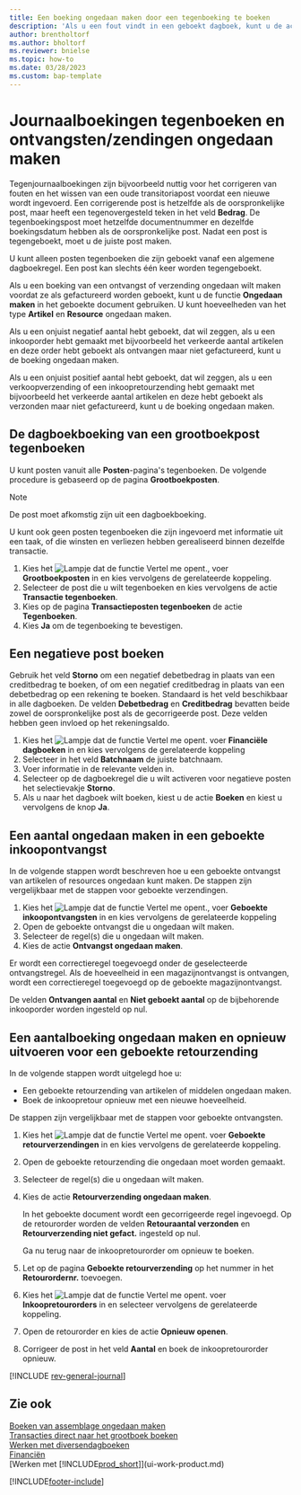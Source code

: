 ```yaml
---
title: Een boeking ongedaan maken door een tegenboeking te boeken
description: 'Als u een fout vindt in een geboekt dagboek, kunt u de actie Transactie storneren gebruiken om de boeking ongedaan te maken met een correcte audittrail.'
author: brentholtorf
ms.author: bholtorf
ms.reviewer: bnielse
ms.topic: how-to
ms.date: 03/28/2023
ms.custom: bap-template
---
```

# <a name="reverse-journal-postings-and-undo-receiptsshipments" />Journaalboekingen tegenboeken en ontvangsten/zendingen ongedaan maken

Tegenjournaalboekingen zijn bijvoorbeeld nuttig voor het corrigeren van fouten en het wissen van een oude transitoriapost voordat een nieuwe wordt ingevoerd. Een corrigerende post is hetzelfde als de oorspronkelijke post, maar heeft een tegenovergesteld teken in het veld **Bedrag**. De tegenboekingspost moet hetzelfde documentnummer en dezelfde boekingsdatum hebben als de oorspronkelijke post. Nadat een post is tegengeboekt, moet u de juiste post maken.

U kunt alleen posten tegenboeken die zijn geboekt vanaf een algemene dagboekregel. Een post kan slechts één keer worden tegengeboekt.

Als u een boeking van een ontvangst of verzending ongedaan wilt maken voordat ze als gefactureerd worden geboekt, kunt u de functie **Ongedaan maken** in het geboekte document gebruiken. U kunt hoeveelheden van het type **Artikel** en **Resource** ongedaan maken.

Als u een onjuist negatief aantal hebt geboekt, dat wil zeggen, als u een inkooporder hebt gemaakt met bijvoorbeeld het verkeerde aantal artikelen en deze order hebt geboekt als ontvangen maar niet gefactureerd, kunt u de boeking ongedaan maken.

Als u een onjuist positief aantal hebt geboekt, dat wil zeggen, als u een verkoopverzending of een inkoopretourzending hebt gemaakt met bijvoorbeeld het verkeerde aantal artikelen en deze hebt geboekt als verzonden maar niet gefactureerd, kunt u de boeking ongedaan maken.

## <a name="to-reverse-the-journal-posting-of-a-general-ledger-entry" />De dagboekboeking van een grootboekpost tegenboeken

U kunt posten vanuit alle **Posten**-pagina's tegenboeken. De volgende procedure is gebaseerd op de pagina **Grootboekposten**.

> [!NOTE]
> De post moet afkomstig zijn uit een dagboekboeking.
>
> U kunt ook geen posten tegenboeken die zijn ingevoerd met informatie uit een taak, of die winsten en verliezen hebben gerealiseerd binnen dezelfde transactie.

1. Kies het ![Lampje dat de functie Vertel me opent.](media/ui-search/search_small.png "Vertel me wat u wilt doen"), voer **Grootboekposten** in en kies vervolgens de gerelateerde koppeling.
2. Selecteer de post die u wilt tegenboeken en kies vervolgens de actie **Transactie tegenboeken**.
3. Kies op de pagina **Transactieposten tegenboeken** de actie **Tegenboeken**.
4. Kies **Ja** om de tegenboeking te bevestigen.

## <a name="to-post-a-negative-entry" />Een negatieve post boeken

Gebruik het veld **Storno** om een negatief debetbedrag in plaats van een creditbedrag te boeken, of om een negatief creditbedrag in plaats van een debetbedrag op een rekening te boeken. Standaard is het veld beschikbaar in alle dagboeken. De velden **Debetbedrag** en **Creditbedrag** bevatten beide zowel de oorspronkelijke post als de gecorrigeerde post. Deze velden hebben geen invloed op het rekeningsaldo.  

1. Kies het ![Lampje dat de functie Vertel me opent.](media/ui-search/search_small.png "Vertel me wat u wilt doen") voer **Financiële dagboeken** in en kies vervolgens de gerelateerde koppeling  
2. Selecteer in het veld **Batchnaam** de juiste batchnaam.  
3. Voer informatie in de relevante velden in.  
4. Selecteer op de dagboekregel die u wilt activeren voor negatieve posten het selectievakje **Storno**.  
5. Als u naar het dagboek wilt boeken, kiest u de actie **Boeken** en kiest u vervolgens de knop **Ja**.

## <a name="to-undo-a-quantity-on-a-posted-purchase-receipt" />Een aantal ongedaan maken in een geboekte inkoopontvangst

In de volgende stappen wordt beschreven hoe u een geboekte ontvangst van artikelen of resources ongedaan kunt maken. De stappen zijn vergelijkbaar met de stappen voor geboekte verzendingen.

1. Kies het ![Lampje dat de functie Vertel me opent.](media/ui-search/search_small.png "Vertel me wat u wilt doen"), voer **Geboekte inkoopontvangsten** in en kies vervolgens de gerelateerde koppeling  
2. Open de geboekte ontvangst die u ongedaan wilt maken.  
3. Selecteer de regel(s) die u ongedaan wilt maken.  
4. Kies de actie **Ontvangst ongedaan maken**.

Er wordt een correctieregel toegevoegd onder de geselecteerde ontvangstregel. Als de hoeveelheid in een magazijnontvangst is ontvangen, wordt een correctieregel toegevoegd op de geboekte magazijnontvangst.  

De velden **Ontvangen aantal** en **Niet geboekt aantal** op de bijbehorende inkooporder worden ingesteld op nul.

## <a name="to-undo-and-then-redo-a-quantity-posting-on-a-posted-return-shipment" />Een aantalboeking ongedaan maken en opnieuw uitvoeren voor een geboekte retourzending

In de volgende stappen wordt uitgelegd hoe u:

* Een geboekte retourzending van artikelen of middelen ongedaan maken.
* Boek de inkoopretour opnieuw met een nieuwe hoeveelheid.

De stappen zijn vergelijkbaar met de stappen voor geboekte ontvangsten.

1. Kies het ![Lampje dat de functie Vertel me opent.](media/ui-search/search_small.png "Vertel me wat u wilt doen") voer **Geboekte retourverzendingen** in en kies vervolgens de gerelateerde koppeling.  
2. Open de geboekte retourzending die ongedaan moet worden gemaakt.
3. Selecteer de regel(s) die u ongedaan wilt maken.  

4. Kies de actie **Retourverzending ongedaan maken**.  

    In het geboekte document wordt een gecorrigeerde regel ingevoegd. Op de retourorder worden de velden **Retouraantal verzonden** en **Retourverzending niet gefact.** ingesteld op nul.  

    Ga nu terug naar de inkoopretourorder om opnieuw te boeken.  

5. Let op de pagina **Geboekte retourverzending** op het nummer in het **Retourordernr.** toevoegen.  
6. Kies het ![Lampje dat de functie Vertel me opent.](media/ui-search/search_small.png "Vertel me wat u wilt doen") voer **Inkoopretourorders** in en selecteer vervolgens de gerelateerde koppeling.  
7. Open de retourorder en kies de actie **Opnieuw openen**.  
8. Corrigeer de post in het veld **Aantal** en boek de inkoopretourorder opnieuw.  

[!INCLUDE [rev-general-journal](includes/rev-general-journal.md)]

## <a name="see-also" />Zie ook

[Boeken van assemblage ongedaan maken](assembly-how-to-undo-assembly-posting.md)  
[Transacties direct naar het grootboek boeken](finance-how-post-transactions-directly.md)  
[Werken met diversendagboeken](ui-work-general-journals.md)  
[Financiën](finance.md)  
[Werken met [!INCLUDE[prod_short](includes/prod_short.md)]](ui-work-product.md)  

[!INCLUDE[footer-include](includes/footer-banner.md)]
